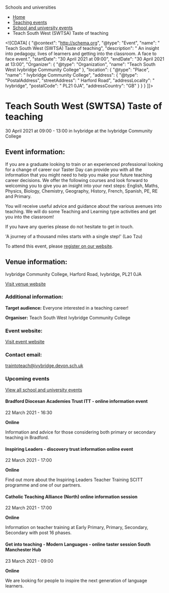 Schools and universities

*   [Home](/)
*   [Teaching events](/teaching-events)
*   [School and university events](/teaching-events/training-provider-events)
*   Teach South West (SWTSA) Taste of teaching

<!\[CDATA\[ { "@context": "http://schema.org", "@type": "Event", "name": " Teach South West (SWTSA) Taste of teaching", "description": " An insight into pedagogy, lives of learners and getting into the classroom. A face to face event.", "startDate": "30 April 2021 at 09:00", "endDate": "30 April 2021 at 13:00", "Organizer": { "@type": "Organization", "name": "Teach South West Ivybridge Community College" }, "location": { "@type": "Place", "name": " Ivybridge Community College", "address": { "@type": "PostalAddress", "streetAddress": " Harford Road", "addressLocality": " Ivybridge", "postalCode": " PL21 0JA", "addressCountry": "GB" } } } \]\]>

Teach South West (SWTSA) Taste of teaching
==========================================

30 April 2021 at 09:00 - 13:00 in Ivybridge at the Ivybridge Community College

Event information:
------------------

If you are a graduate looking to train or an experienced professional looking for a change of career our Taster Day can provide you with all the information that you might need to help you make your future teaching career decisions. We offer the following courses and look forward to welcoming you to give you an insight into your next steps: English, Maths, Physics, Biology, Chemistry, Geography, History, French, Spanish, PE, RE and Primary.

You will receive useful advice and guidance about the various avenues into teaching. We will do some Teaching and Learning type activities and get you into the classroom!

If you have any queries please do not hesitate to get in touch.

'A journey of a thousand miles starts with a single step!' (Lao Tzu)

To attend this event, please [register on our website](https://www.ivybridge.devon.sch.uk/traintoteach).

Venue information:
------------------

Ivybridge Community College, Harford Road, Ivybridge, PL21 0JA

[Visit venue website](https://www.ivybridge.devon.sch.uk/traintoteach "Ivybridge Community College")

### Additional information:

**Target audience:** Everyone interested in a teaching career!

**Organiser:** Teach South West Ivybridge Community College

### Event website:

[Visit event website](https://www.ivybridge.devon.sch.uk/traintoteach)

### Contact email:

[traintoteach@ivybridge.devon.sch.uk](mailto:traintoteach@ivybridge.devon.sch.uk)

### Upcoming events

[View all school and university events](/teaching-events/training-provider-events)

[](/teaching-events/training-provider-events/210322-bradford-diocesan-academies-trust-itt-online-information-event)

#### Bradford Diocesan Academies Trust ITT - online information event

22 March 2021 - 16:30

**Online**

Information and advice for those considering both primary or secondary teaching in Bradford.

[](/teaching-events/training-provider-events/210322-inspiring-leaders-discovery-trust-information-online-event)

#### Inspiring Leaders - discovery trust information online event

22 March 2021 - 17:00

**Online**

Find out more about the Inspiring Leaders Teacher Training SCITT programme and one of our partners.

[](/teaching-events/training-provider-events/210322-catholic-teaching-alliance-north-online-information-session)

#### Catholic Teaching Alliance (North) online information session

22 March 2021 - 17:00

**Online**

Information on teacher training at Early Primary, Primary, Secondary, Secondary with post 16 phases.

[](/teaching-events/training-provider-events/210323-get-into-teaching-modern-languages-online-taster-session-south-manchester-hub)

#### Get into teaching - Modern Languages - online taster session South Manchester Hub

23 March 2021 - 09:00

**Online**

We are looking for people to inspire the next generation of language learners.